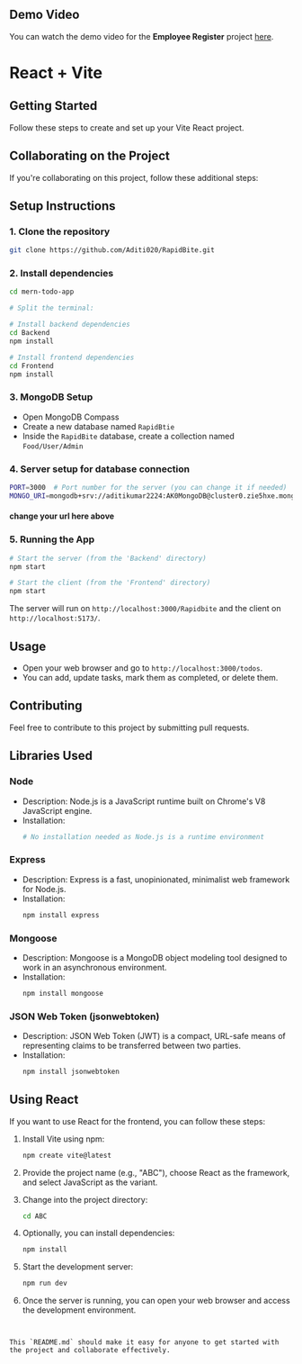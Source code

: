 ## Demo Video
You can watch the demo video for the **Employee Register** project [here](https://drive.google.com/file/d/1J7J9n5Atykk0PBw4r0q-BB7NnG5V5JaO/view?usp=drive_link
).


# React + Vite

## Getting Started

Follow these steps to create and set up your Vite React project.

## Collaborating on the Project

If you're collaborating on this project, follow these additional steps:


## Setup Instructions

### 1. Clone the repository

```bash
git clone https://github.com/Aditi020/RapidBite.git
```

### 2. Install dependencies

```bash
cd mern-todo-app

# Split the terminal:

# Install backend dependencies
cd Backend
npm install

# Install frontend dependencies
cd Frontend
npm install
```

### 3. MongoDB Setup

- Open MongoDB Compass
- Create a new database named `RapidBtie`
- Inside the `RapidBite` database, create a collection named `Food/User/Admin`

### 4. Server setup for database connection

```bash
PORT=3000  # Port number for the server (you can change it if needed)
MONGO_URI=mongodb+srv://aditikumar2224:AK0MongoDB@cluster0.zie5hxe.mongodb.net/Todo-application  # MongoDB connection URI
```
#### change your url here above



### 5. Running the App

```bash
# Start the server (from the 'Backend' directory)
npm start

# Start the client (from the 'Frontend' directory)
npm start
```

The server will run on `http://localhost:3000/Rapidbite` and the client on `http://localhost:5173/`.

## Usage

- Open your web browser and go to `http://localhost:3000/todos`.
- You can add, update tasks, mark them as completed, or delete them.

## Contributing

Feel free to contribute to this project by submitting pull requests.

## Libraries Used

### Node
- Description: Node.js is a JavaScript runtime built on Chrome's V8 JavaScript engine.
- Installation:
   ```bash
   # No installation needed as Node.js is a runtime environment
   ```

### Express
- Description: Express is a fast, unopinionated, minimalist web framework for Node.js.
- Installation:
   ```bash
   npm install express
   ```

### Mongoose
- Description: Mongoose is a MongoDB object modeling tool designed to work in an asynchronous environment.
- Installation:
   ```bash
   npm install mongoose
   ```

### JSON Web Token (jsonwebtoken)
- Description: JSON Web Token (JWT) is a compact, URL-safe means of representing claims to be transferred between two parties.
- Installation:
   ```bash
   npm install jsonwebtoken
   ```

## Using React

If you want to use React for the frontend, you can follow these steps:

1. Install Vite using npm:
   ```bash
   npm create vite@latest
   ```

2. Provide the project name (e.g., "ABC"), choose React as the framework, and select JavaScript as the variant.

3. Change into the project directory:
   ```bash
   cd ABC
   ```

4. Optionally, you can install dependencies:
   ```bash
   npm install
   ```

5. Start the development server:
   ```bash
   npm run dev
   ```

6. Once the server is running, you can open your web browser and access the development environment.
```


This `README.md` should make it easy for anyone to get started with the project and collaborate effectively.
```
